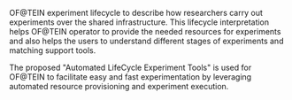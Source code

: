 OF@TEIN experiment lifecycle to describe how researchers carry out experiments over the shared infrastructure. This lifecycle interpretation helps OF@TEIN operator to provide the needed resources for experiments and also helps the users to understand different stages of experiments and matching support tools.

The proposed "Automated LifeCycle Experiment Tools" is used for OF@TEIN to facilitate easy and fast experimentation by leveraging automated resource provisioning and experiment execution.